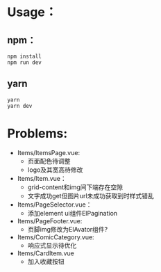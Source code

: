 # Usage：
## npm：
```shell
npm install
npm run dev
```

## yarn
```shell
yarn
yarn dev
```

# Problems:
* Items/ItemsPage.vue:
  * 页面配色待调整
  * logo及其宽高待修改
* Items/Item.vue：
  * grid-content和img间下端存在空隙
  * 文字成功get但图片url未成功获取到时样式错乱
* Items/PageSelector.vue：
  * 添加element ui组件ElPagination
* Items/PageFooter.vue:
  * 页脚img修改为ElAvator组件?
* Items/ComicCategory.vue:
  * 响应式显示待优化
* Items/CardItem.vue
  * 加入收藏按钮